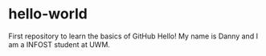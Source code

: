 # hello-world
First repository to learn the basics of GitHub
Hello! My name is Danny and I am a INFOST student at UWM.
